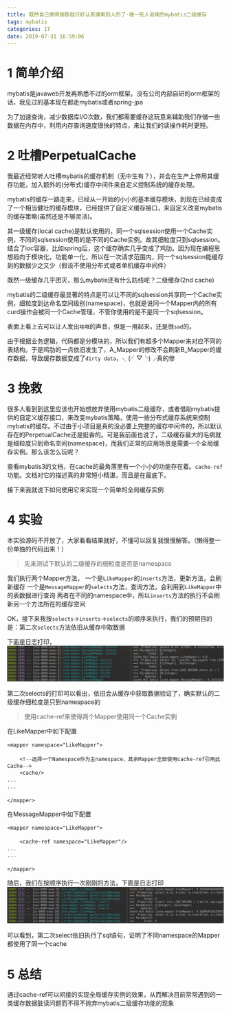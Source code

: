 ```yaml
---
title: 既然自己懒得搞那就只好认真摸索别人的了-被一些人诟病的mybatis二级缓存
tags: mybatis
categories: IT
date: 2019-07-31 16:59:06
---
```


# 1 简单介绍

mybatis是javaweb开发再熟悉不过的orm框架。没有公司内部自研的orm框架的话，我见过的基本现在都走mybatis或者spring-jpa

为了加速查询，减少数据库I/O次数，我们都需要缓存这玩意来辅助我们存储一些数据在内存中，利用内存查询速度很快的特点，来让我们的读操作耗时更短。

# 2 吐槽PerpetualCache

我最近经常听人吐槽mybatis的缓存机制（无中生有？），并会在生产上停用其缓存功能，加入额外的(分布式)缓存中间件来自定义控制系统的缓存处理。

mybatis的缓存一路走来，已经从一开始的小小的基本缓存模块，到现在已经变成了一个相当健壮的缓存模块，已经提供了自定义缓存接口，来自定义改变mybatis的缓存策略(虽然还是不够灵活)。

其一级缓存(local cache)是默认使用的，同一个sqlsession使用一个Cache实例，不同的sqlsession使用的是不同的Cache实例。故其细粒度只到sqlsession。结合了ioc容器，比如spring后，这个缓存确实几乎变成了鸡肋。因为现在编程思想趋向于模块化，功能单一化，所以在一次请求范围内，同一个sqlsession能缓存到的数据少之又少（假设不使用分布式或者单机缓存中间件）

既然一级缓存几乎团灭，那么mybatis还有什么防线呢？二级缓存(2nd cache)

mybatis的二级缓存最显著的特点是可以让不同的sqlsession共享同一个Cache实例，细粒度到达命名空间级别(namespace)，也就是说同一个Mapper内的所有curd操作会被同一个Cache管理，不管你使用的是不是同一个sqlsession。

表面上看上去可以让人发出`哇哦`的声音，但是一用起来，还是很`sad`的。

由于根据业务逻辑，代码都是分模块的，所以我们有超多个Mapper来对应不同的表结构。于是鸡肋的一点依旧发生了，A_Mapper的修改不会刷新B_Mapper的缓存数据，导致缓存数据变成了`dirty data`，╮(╯▽╰)╭真的惨

# 3 挽救

很多人看到到这里应该也开始想放弃使用mybatis二级缓存，或者借助mybatis提供的自定义缓存接口，来改变mybatis策略，使用一些分布式缓存系统来控制mybatis的缓存。不过由于小项目是真的没必要上完整的缓存中间件的，所以默认存在的PerpetualCache还是挺香的。可是我前面也说了，二级缓存最大的毛病就是细粒度只到命名空间(namespace)，而我们正常的应用场景是需要一个全局缓存实例。那么该怎么玩呢？

查看mybatis3的文档，在cache的最角落里有一个小小的功能存在着。`cache-ref`功能。文档对它的描述真的非常短小精湛，而且是在最底下。

接下来我就说下如何使用它来实现一个简单的全局缓存实例

# 4 实验

本实验源码不开放了，大家看看结果就好，不懂可以回复我慢慢解答。（懒得整一份单独的代码出来！）

> 先来测试下默认的二级缓存的细粒度是否是namespace

我们执行两个Mapper方法，
一个是`LikeMapper`的`inserts`方法，更新方法，会刷新缓存
一个是`MessageMapper`的`selects`方法，查询方法，会利用到`LikeMapper`中的表数据进行查询
两者在不同的namespace中，所以`inserts`方法的执行不会刷新另一个方法所在的缓存空间

OK，接下来我按`selects`->`inserts`->`selects`的顺序来执行，我们的预期目的是：第二次`selects`方法依旧从缓存中取数据

下面是日志打印，
<img src="/images/tmpImage/mybatis_level_2.png">

第二次selects的打印可以看出，依旧会从缓存中获取数据验证了，确实默认的二级缓存细粒度是只到namespace的

> 使用cache-ref来使得两个Mapper使用同一个Cache实例

在LikeMapper中如下配置
```
<mapper namespace="LikeMapper">

    <!--选择一个Namespace作为主namespace，其余Mapper全部使用cache-ref引用此Cache-->
	<cache/>
...
...

</mapper>
```

在MessageMapper中如下配置
```
<mapper namespace="LikeMapper">

	<cache-ref namespace="LikeMapper"/>
...
...

</mapper>
```

随后，我们在按顺序执行一次刚刚的方法，下面是日志打印
<img src="/images/tmpImage/mybatis_level_2_global.png">

可以看到，第二次select依旧执行了sql语句，证明了不同namespace的Mapper都使用了同一个cache

# 5 总结

通过cache-ref可以间接的实现全局缓存实例的效果，从而解决目前常常遇到的一类缓存数据脏读问题而不得不抛弃mybatis二级缓存功能的现象

<div id="donationPoint">